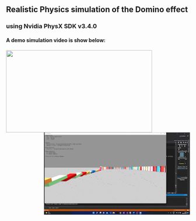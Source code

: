 ## Realistic Physics simulation of the Domino effect

### using Nvidia PhysX SDK v3.4.0

#### A demo simulation video is show below: 


<a href="url"><img src="https://github.com/douglascarrie/Domino-Physics-Simulation/blob/master/Videos/demo1.gif" align="left" height="225" width="400" ></a>

<a href="url"><img src="https://github.com/douglascarrie/Domino-Physics-Simulation/blob/master/Videos/demo2.gif" align="right" height="225" width="400" ></a>
